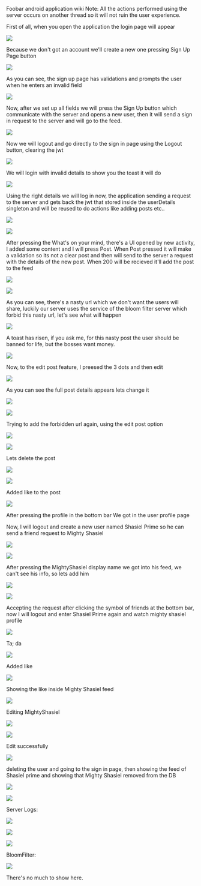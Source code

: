 Foobar android application wiki
Note: All the actions performed using the server occurs on another thread so it will not ruin the user experience.

First of all, when you open the application the login page will appear

![](./images/android/1.png)

Because we don't got an account we'll create a new one pressing Sign Up Page button

![](./images/android/signup.png)

As you can see, the sign up page has validations and prompts the user when he enters an invalid field

![](<./images/android/sign up fields.png>)

Now, after we set up all fields we will press the Sign Up button which communicate with the server and opens a new user,
then it will send a sign in request to the server and will go to the feed.

![](<./images/android/logout button.png>)

Now we will logout and go directly to the sign in page using the Logout button, clearing the jwt

![](<./images/android/login again.png>)

We will login with invalid details to show you the toast it will do

![](./images/android/invalidsignin.png)

Using the right details we will log in now, the application sending a request to the server and gets back the jwt that stored inside the userDetails singleton and will be reused to do actions like adding posts etc..

![](<./images/android/second feed.png>)

![](<./images/android/adding first post.png>)

After pressing the What's on your mind, there's a UI opened by new activity, I added some content and I will press Post.
When Post pressed it will make a validation so its not a clear post and then will send to the server a request with the details
of the new post. When 200 will be recieved it'll add the post to the feed

![](<./images/android/first post in feed.png>)

![](./images/android/blacklistedpost-1.png)

As you can see, there's a nasty url which we don't want the users will share, luckily our server uses the service of the bloom filter server
which forbid this nasty url, let's see what will happen

![](./images/android/blacklistedtoast.png)

A toast has risen, if you ask me, for this nasty post the user should be banned for life, but the bosses want money.

![](<./images/android/edit screen.png>)

Now, to the edit post feature, I preesed the 3 dots and then edit

![](<./images/android/edit screen-1.png>)

As you can see the full post details appears lets change it

![](<./images/android/edited photo.png>)

![](./images/android/editblacklistpost-1.png)

Trying to add the forbidden url again, using the edit post option

![](./images/android/toastblacklisteditpost.png)

![](./images/android/deleteoption.png)

Lets delete the post

![](./images/android/deletedpostfeed.png)

![](./images/android/likedPost.png)

Added like to the post

![](./images/android/profilepage.png)

After pressing the profile in the bottom bar We got in the user profile page

Now, I will logout and create a new user named Shasiel Prime so he can send a friend request to Mighty Shasiel

![](./images/android/user2feedpage.png)

![](./images/android/MightyFeed.png)

After pressing the MightyShasiel display name we got into his feed, we can't see his info, so lets add him

![](<./images/android/Friend request sent.png>)

![](<./images/android/accepting the request.png>)

Accepting the request after clicking the symbol of friends at the bottom bar, now I will logout and enter Shasiel Prime again
and watch mighty shasiel profile

![](./images/android/MightyShasielprofile.png)

Ta; da 

![](<./images/android/profile like.png>)

Added like

![](./images/android/showinglikeinmightyshasielfeed.png)

Showing the like inside Mighty Shasiel feed

![](<./images/android/edit user option.png>)

Editing MightyShasiel

![](<./images/android/showing the edit fields.png>)

![](<./images/android/showing display name changed in feed.png>)

Edit successfully

![](<./images/android/deleting the user.png>)

deleting the user and going to the sign in page, then showing the feed of Shasiel prime and showing that Mighty Shasiel removed from the DB

![](./images/android/ShasielPrimeFeedAgain.png)

![](./images/android/DB.png)



Server Logs:

![](./images/android/serverlog1.png)

![](./images/android/serverlog2.png)

![](./images/android/serverlog3.png)

BloomFilter:

![](./images/android/image-1.png)

There's no much to show here.

